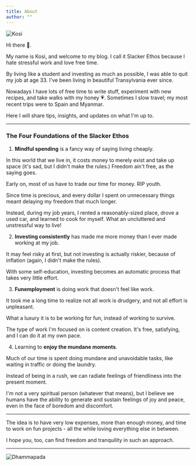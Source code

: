 ```yaml
---
title: About
author: ""
---
```


![Kosi](/profile.jpg)

Hi there &#x1F44B;. 

My name is Kosi, and welcome to my blog. I call it Slacker Ethos because I hate stressful work and love free time. 

By living like a student and investing as much as possible, I was able to quit my job at age 33. I've been living in beautiful Transylvania ever since. 

Nowadays I have lots of free time to write stuff, experiment with new recipes, and take walks with my honey &#x1F497;. Sometimes I slow travel; my most recent trips were to Spain and Myanmar.  

Here I will share tips, insights, and updates on what I'm up to. 

---

### The Four Foundations of the Slacker Ethos

1. **Mindful spending** is a fancy way of saying living cheaply. 

In this world that we live in, it costs money to merely exist and take up space (it's sad, but I didn't make the rules.) Freedom ain't free, as the saying goes.  

Early on, most of us have to trade our time for money. RIP youth.

Since time is precious, and every dollar I spent on unnecessary things meant delaying my freedom that much longer.

Instead, during my job years, I rented a reasonably-sized place, drove a used car, and learned to cook for myself. What an uncluttered and unstressful way to live!

2. **Investing consistently** has made me more money than I ever made working at my job. 

It may feel risky at first, but not investing is actually riskier, because of inflation (again, I didn't make the rules). 

With some self-education, investing becomes an automatic process that takes very little effort. 

3. **Funemployment** is doing work that doesn't feel like work. 

It took me a long time to realize not all work is drudgery, and not all effort is unpleasant. 

What a luxury it is to be working for fun, instead of working to survive. 

The type of work I'm focused on is content creation. It's free, satisfying, and I can do it at my own pace. 

4. Learning to **enjoy the mundane moments**. 

Much of our time is spent doing mundane and unavoidable tasks, like waiting in traffic or doing the laundry. 

Instead of being in a rush, we can radiate feelings of friendliness into the present moment. 

I'm not a very spiritual person (whatever that means), but I believe we humans have the ability to generate and sustain feelings of joy and peace, even in the face of boredom and discomfort. 

---

The idea is to have very low expenses, more than enough money, and time to work on fun projects - all the while loving everything else in between. 

I hope you, too, can find freedom and tranquility in such an approach. 

---

![Dhammapada](/dhammapada.jpg)
